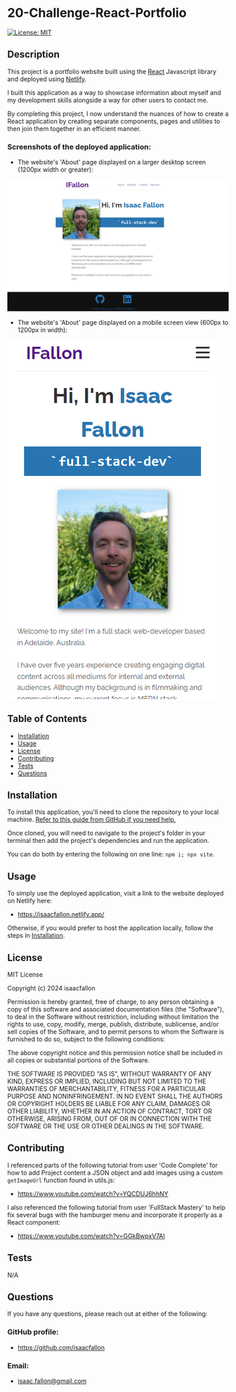 # 20-Challenge-React-Portfolio

[![License: MIT](https://img.shields.io/badge/License-MIT-yellow.svg)](https://opensource.org/licenses/MIT)
        
## Description
            
This project is a portfolio website built using the [React](https://react.dev/) Javascript library and deployed using [Netlify](https://www.netlify.com/). 

I built this application as a way to showcase information about myself and my development skills alongside  a way for other users to contact me. 

By completing this project, I now understand the nuances of how to create a React application by creating separate components, pages and utilities to then join them together in an efficient manner.

### Screenshots of the deployed application:

- The website's 'About' page displayed on a larger desktop screen (1200px width or greater):

![Screenshot of deployed portfolio website's 'About' page on larger desktop screens](./assets/Deployed-Portfolio-App-DESKTOP_SC.png)

- The website's 'About' page displayed on a mobile screen view (600px to 1200px in width):

![Screenshot of deployed portfolio website's 'About' page on larger desktop screens](./assets/Deployed-Portfolio-App-MOBILE_SC.png)
            
## Table of Contents
            
- [Installation](#installation)
- [Usage](#usage)
- [License](#license)
- [Contributing](#contributing)
- [Tests](#tests)
- [Questions](#questions)
            
## Installation

To install this application, you'll need to clone the repository to your local machine. [Refer to this guide from GitHub if you need help.](https://docs.github.com/en/repositories/creating-and-managing-repositories/cloning-a-repository/)

Once cloned, you will need to navigate to the project's folder in your terminal then add the project's dependencies and run the application. 

You can do both by entering the following on one line: `npm i; npx vite`.
            
## Usage

To simply use the deployed application, visit a link to the website deployed on Netlify here:

- https://isaacfallon.netlify.app/

Otherwise, if you would prefer to host the application locally, follow the steps in [Installation](#installation). 
            
## License
            
MIT License

Copyright (c) 2024 isaacfallon
            
Permission is hereby granted, free of charge, to any person obtaining a copy
of this software and associated documentation files (the "Software"), to deal
in the Software without restriction, including without limitation the rights
to use, copy, modify, merge, publish, distribute, sublicense, and/or sell
copies of the Software, and to permit persons to whom the Software is
furnished to do so, subject to the following conditions:
            
The above copyright notice and this permission notice shall be included in all
copies or substantial portions of the Software.
            
THE SOFTWARE IS PROVIDED "AS IS", WITHOUT WARRANTY OF ANY KIND, EXPRESS OR
IMPLIED, INCLUDING BUT NOT LIMITED TO THE WARRANTIES OF MERCHANTABILITY,
FITNESS FOR A PARTICULAR PURPOSE AND NONINFRINGEMENT. IN NO EVENT SHALL THE
AUTHORS OR COPYRIGHT HOLDERS BE LIABLE FOR ANY CLAIM, DAMAGES OR OTHER
LIABILITY, WHETHER IN AN ACTION OF CONTRACT, TORT OR OTHERWISE, ARISING FROM,
OUT OF OR IN CONNECTION WITH THE SOFTWARE OR THE USE OR OTHER DEALINGS IN THE
SOFTWARE.
            
## Contributing

I referenced parts of the following tutorial from user 'Code Complete' for how to add Project content a JSON object and add images using a custom `getImageUrl` function found in utils.js: 

- https://www.youtube.com/watch?v=YQCDUJ6hhNY

I also referenced the following tutorial from user 'FullStack Mastery' to help fix several bugs with the hamburger menu and incorporate it properly as a React component:

- https://www.youtube.com/watch?v=GGkBwpxV7AI
            
## Tests

N/A
     
## Questions
            
If you have any questions, please reach out at either of the following:
            
### GitHub profile:
- https://github.com/isaacfallon

### Email:
- isaac.fallon@gmail.com